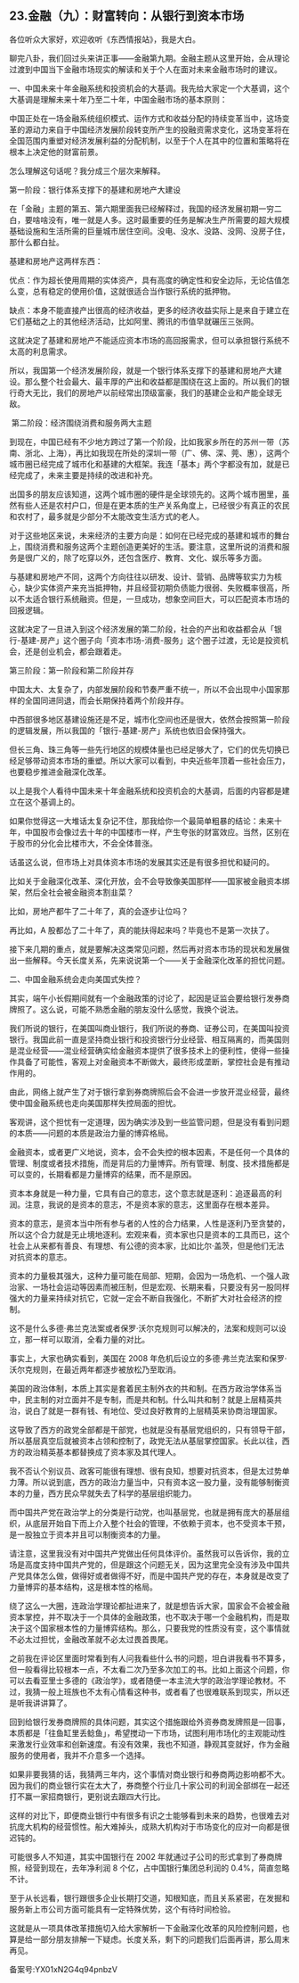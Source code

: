## 23.金融（九）：财富转向：从银行到资本市场
各位听众大家好，欢迎收听《东西情报站》，我是大白。


聊完八卦，我们回过头来讲正事——金融第九期。金融主题从这里开始，会从理论过渡到中国当下金融市场现实的解读和关于个人在面对未来金融市场时的建议。


一、中国未来十年金融系统和投资机会的大基调。我先给大家定一个大基调，这个大基调是理解未来十年乃至二十年，中国金融市场的基本原则：


中国正处在一场金融系统组织模式、运作方式和收益分配的持续变革当中，这场变革的源动力来自于中国经济发展阶段转变所产生的投融资需求变化，这场变革将在全国范围内重塑对经济发展利益的分配机制，以至于个人在其中的位置和策略将在根本上决定他的财富前景。


怎么理解这句话呢？我分成三个层次来解释。


第一阶段：银行体系支撑下的基建和房地产大建设


在「金融」主题的第五、第六期里面我已经解释过，我国的经济发展初期一穷二白，要啥啥没有，唯一就是人多。这时最重要的任务是解决生产所需要的超大规模基础设施和生活所需的巨量城市居住空间。没电、没水、没路、没网、没房子住，那什么都白扯。


基建和房地产这两样东西：


优点：作为超长使用周期的实体资产，具有高度的确定性和安全边际，无论估值怎么变，总有稳定的使用价值，这就很适合当作银行系统的抵押物。


缺点：本身不能直接产出很高的经济收益，更多的经济收益实际上是来自于建立在它们基础之上的其他经济活动，比如阿里、腾讯的市值早就碾压三张网。


这就决定了基建和房地产不能适应资本市场的高回报需求，但可以承担银行系统不太高的利息需求。


所以，我国第一个经济发展阶段，就是一个银行体系支撑下的基建和房地产大建设。那么整个社会最大、最丰厚的产出和收益都是围绕在这上面的。所以我们的银行奇大无比，我们的房地产以前经常出顶级富豪，我们的基建企业和产能全球无敌。


 第二阶段：经济围绕消费和服务两大主题


到现在，中国已经有不少地方跨过了第一个阶段，比如我家乡所在的苏州一带（苏南、浙北、上海），再比如我现在所处的深圳一带（广、佛、深、莞、惠），这两个城市圈已经完成了城市化和基建的大框架。我连「基本」两个字都没有加，就是已经完成了，未来主要是持续的改进和补充。


出国多的朋友应该知道，这两个城市圈的硬件是全球领先的。这两个城市圈里，虽然有些人还是农村户口，但是在更本质的生产关系角度上，已经很少有真正的农民和农村了，最多就是少部分不太能改变生活方式的老人。


对于这些地区来说，未来经济的主要方向是：如何在已经完成的基建和城市的舞台上，围绕消费和服务这两个主题创造更美好的生活。要注意，这里所说的消费和服务是很广义的，除了吃穿以外，还包含医疗、教育、文化、娱乐等多方面。


与基建和房地产不同，这两个方向往往以研发、设计、营销、品牌等软实力为核心，缺少实体资产来充当抵押物，并且经营初期负债能力很弱、失败概率很高，所以不太适合银行系统融资。但是，一旦成功，想象空间巨大，可以匹配资本市场的回报逻辑。


这就决定了一旦进入到这个经济发展的第二阶段，社会的产出和收益都会从「银行-基建-房产」这个圈子向「资本市场-消费-服务」这个圈子过渡，无论是投资机会，还是创业机会，都会跟着走。


第三阶段：第一阶段和第二阶段并存


中国太大、太复杂了，内部发展阶段和节奏严重不统一，所以不会出现中小国家那样的全国同进同退，而会长期保持着两个阶段并存。


中西部很多地区基建设施还是不足，城市化空间也还是很大，依然会按照第一阶段的逻辑发展，所以我国的「银行-基建-房产」系统也依旧会保持强大。


但长三角、珠三角等一些先行地区的规模体量也已经足够大了，它们的优先切换已经足够带动资本市场的重塑。所以大家可以看到，中央近些年顶着一些社会压力，也要稳步推进金融深化改革。


以上是我个人看待中国未来十年金融系统和投资机会的大基调，后面的内容都是建立在这个基调上的。


如果你觉得这一大堆话太复杂记不住，那我给你一个最简单粗暴的结论：未来十年，中国股市会像过去十年的中国楼市一样，产生夸张的财富效应。当然，区别在于股市的分化会比楼市大，不会全体普涨。


话虽这么说，但市场上对具体资本市场的发展其实还是有很多担忧和疑问的。


比如关于金融深化改革、深化开放，会不会导致像美国那样——国家被金融资本绑架，然后全社会被金融资本割韭菜？


比如，房地产都牛了二十年了，真的会逐步让位吗？


再比如，A 股都怂了二十年了，真的能扶得起来吗？毕竟也不是第一次扶了。


接下来几期的重点，就是要解决这类常见问题，然后再对资本市场的现状和发展做出一些解释。今天长度关系，先来说说第一个——关于金融深化改革的担忧问题。


二、中国金融系统会走向美国式失控？


其实，端午小长假期间就有一个金融政策的讨论了，起因是证监会要给银行发券商牌照了。这么说，可能不熟悉金融的朋友没什么感觉，我换个说法。


我们所说的银行，在美国叫商业银行，我们所说的券商、证券公司，在美国叫投资银行。我国此前一直是坚持商业银行和投资银行分业经营、相互隔离的，而美国则是混业经营——混业经营确实给金融资本提供了很多技术上的便利性，使得一些操作具备了可能性，客观上对金融资本不断做大，最终形成垄断，掌控社会是有推动作用的。


由此，网络上就产生了对于银行拿到券商牌照后会不会进一步放开混业经营，最终使中国金融系统也走向美国那样失控局面的担忧。


客观讲，这个担忧有一定道理，因为确实涉及到一些监管问题，但是没有看到问题的本质——问题的本质是政治力量的博弈格局。


金融资本，或者更广义地说，资本，会不会失控的根本因素，不是任何一个具体的管理、制度或者技术措施，而是背后的力量博弈。所有管理、制度、技术措施都是可以变的，长期看都是力量博弈的结果，而不是原因。


资本本身就是一种力量，它具有自己的意志，这个意志就是逐利：追逐最高的利润。注意，我说的是资本的意志，不是资本家的意志，这里面存在根本差异。


资本的意志，是资本当中所有参与者的人性的合力结果，人性是逐利乃至贪婪的，所以这个合力就是无止境地逐利。宏观来看，资本家也只是资本的工具而已，这个社会上从来都有善良、有理想、有公德的资本家，比如比尔·盖茨，但是他们无法对抗资本的意志。


资本的力量极其强大，这种力量可能在局部、短期，会因为一场危机、一个强人政治家、一场社会运动等因素而被压制，但是宏观、长期来看，只要没有另一股同样强大的力量来持续对抗它，它就一定会不断自我强化，不断扩大对社会经济的控制。


这不是什么多德·弗兰克法案或者保罗·沃尔克规则可以解决的，法案和规则可以设立，那一样可以取消，全看力量的对比。


事实上，大家也确实看到，美国在 2008 年危机后设立的多德·弗兰克法案和保罗·沃尔克规则，在最近两年都逐步被放松乃至取消。


美国的政治体制，本质上其实是套着民主制外衣的共和制。在西方政治学体系当中，民主制的对立面并不是专制，而是共和制。什么叫共和制？就是上层精英共治，说白了就是一群有钱、有地位、受过良好教育的上层精英来协商治理国家。


这导致了西方的政党全部都是干部党，也就是没有基层党组织的，只有领导干部，所以基层真空后就被资本占领和控制了，政党无法从基层掌控国家。长此以往，西方的政治精英基本都替换成了资本家及其代理人。


我不否认个别议员、政客可能很有理想、很有良知，想要对抗资本，但是太过势单力薄。所以说到底，西方的政治力量当中，只有资本这一股力量，没有能够制衡资本的力量，西方民众早就失去了科学的基层组织能力。


而中国共产党在政治学上的分类是行动党，也叫基层党，也就是拥有庞大的基层组织，从底层开始自下而上介入整个社会的管理，不依赖于资本，也不受资本干预，是一股独立于资本并且可以制衡资本的力量。


请注意，这里我没有对中国共产党做出任何具体评价。虽然我可以告诉你，我的立场是高度支持中国共产党的，但是跟这个问题无关，因为这里完全没有涉及中国共产党具体怎么做，做得好或者做得不好，而是中国共产党的存在，本身就是改变了力量博弈的基本结构，这是根本性的格局。


绕了这么一大圈，连政治学理论都扯进来了，就是想告诉大家，国家会不会被金融资本掌控，并不取决于一个具体的金融政策，也不取决于哪一个金融机构，而是取决于这个国家根本性的力量博弈结构。那么，只要我党的性质没有变，这个事情就不必太过担忧，金融改革就不必太过畏首畏尾。


之前我在评论区里面时常看到有人问我看些什么书的问题，坦白讲我看书不算多，但一般看得比较根本一点，不太看二次乃至多次加工的书。比如上面这个问题，你可以去看亚里士多德的《政治学》，或者随便一本主流大学的政治学理论教材。不过，我猜一般上班族也不太有心情看这种书，或者看了也很难联系到现实，所以还是听我讲讲算了。


回到给银行发券商牌照的具体问题，其实这个措施跟给外资券商发牌照是一回事，本质都是「往鱼缸里丢鲶鱼」，希望搅动一下市场，试图利用市场化的主观能动性来激发行业效率和创新速度。有没有效果，我也不知道，静观其变就好，作为金融服务的使用者，我并不介意多一个选择。


如果非要我猜的话，我猜两三年内，这个事情对商业银行和券商两边影响都不大。因为我们的商业银行实在太大了，券商整个行业几十家公司的利润全部绑在一起还打不赢一家招商银行，更别说去跟四大行比。


这样的对比下，即便商业银行中有很多有识之士能够看到未来的趋势，也很难去对抗庞大机构的经营惯性。船大难掉头，成熟大机构对于市场变化的应对一向都是很迟钝的。


可能很多人不知道，其实中国银行在 2002 年就通过子公司的形式拿到了券商牌照，经营到现在，去年净利润 8 个亿，占中国银行集团总利润的 0.4%，简直忽略不计。


至于从长远看，银行跟很多企业长期打交道，知根知底，而且关系紧密，在发掘和服务新上市公司方面可能具有一定特殊优势，这个有待时间检验。


这就是从一项具体改革措施切入给大家解析一下金融深化改革的风险控制问题，也算是给一部分朋友排解一下疑虑。长度关系，剩下的问题我们后面再讲，那么周末再见。


备案号:YX01xN2G4q94pnbzV

